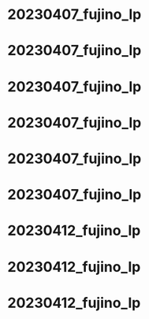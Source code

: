 # 20230407_fujino_lp
# 20230407_fujino_lp
# 20230407_fujino_lp
# 20230407_fujino_lp
# 20230407_fujino_lp
# 20230407_fujino_lp
# 20230412_fujino_lp
# 20230412_fujino_lp
# 20230412_fujino_lp

